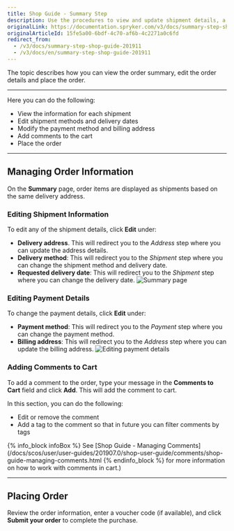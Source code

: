 ```yaml
---
title: Shop Guide - Summary Step
description: Use the procedures to view and update shipment details, a payment method or billing address, and place the order in the Storefront.
originalLink: https://documentation.spryker.com/v3/docs/summary-step-shop-guide-201911
originalArticleId: 15fe5a00-6bdf-4c70-af6b-4c2271a0c6fd
redirect_from:
  - /v3/docs/summary-step-shop-guide-201911
  - /v3/docs/en/summary-step-shop-guide-201911
---
```


The topic describes how you can view the order summary, edit the order details and place the order.
***
Here you can do the following:

* View the information for each shipment
* Edit shipment methods and delivery dates
* Modify the payment method and billing address
* Add comments to the cart
* Place the order
***
## Managing Order Information
On the **Summary** page, order items are displayed as shipments based on the same delivery address.

### Editing Shipment Information
To edit any of the shipment details, click **Edit** under:

* **Delivery address**. This will redirect you to the *Address* step where you can update the address details.
* **Delivery method**: This will redirect you to the *Shipment* step where you can change the shipment method and delivery date.
* **Requested delivery date**: This will redirect you to the *Shipment* step where you can change the delivery date.
![Summary page](https://spryker.s3.eu-central-1.amazonaws.com/docs/User+Guides/Shop+User+Guides/Checkout/Shop+Guide+-+Summary+Step/summary-step-new.png) 

### Editing Payment Details
To change the payment details, click **Edit** under:

* **Payment method**: This will redirect you to the *Payment* step where you can change the payment method.
* **Billing address**: This will redirect you to the *Address* step where you can update the billing address.
![Editing payment details](https://spryker.s3.eu-central-1.amazonaws.com/docs/User+Guides/Shop+User+Guides/Checkout/Shop+Guide+-+Summary+Step/edit-billing-information.png) 

### Adding Comments to Cart
To add a comment to the order, type your message in the **Comments to Cart** field and click **Add**. This will add the comment to cart.

In this section, you can do the following:

* Edit or remove the comment
* Add a tag to the comment so that in future you can filter comments by tags

{% info_block infoBox %}
See [Shop Guide - Managing Comments](/docs/scos/user/user-guides/201907.0/shop-user-guide/comments/shop-guide-managing-comments.html
{% endinfo_block %} for more information on how to work with comments in cart.)
***
## Placing Order
Review the order information, enter a voucher code (if available), and click **Submit your order** to complete the purchase.

<!-- Last review date: Sep 24, 2019 -->
